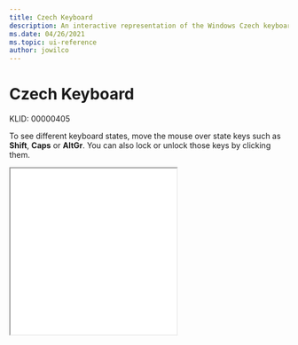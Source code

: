 ```yaml
---
title: Czech Keyboard
description: An interactive representation of the Windows Czech keyboard. To see different keyboard states, click or move the mouse over the state keys.
ms.date: 04/26/2021
ms.topic: ui-reference
author: jowilco
---
```


# Czech Keyboard

KLID: 00000405

To see different keyboard states, move the mouse over state keys such as **Shift**, **Caps** or **AltGr**. You can also lock or unlock those keys by clicking them.

<iframe src="kbdcz.html" height="300"></iframe>
